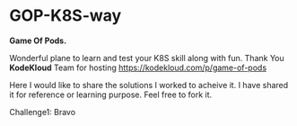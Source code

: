 # GOP-K8S-way
**Game Of Pods.**

Wonderful plane to learn and test your K8S skill along with fun.
Thank You **KodeKloud** Team for hosting https://kodekloud.com/p/game-of-pods

Here I would like to share the solutions I worked to acheive it.
I have shared it for reference or learning purpose.
Feel free to fork it.

Challenge1: Bravo


